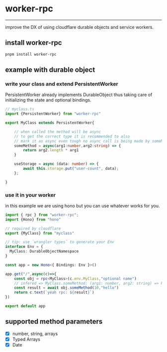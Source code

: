# worker-rpc

---

improve the DX of using cloudflare durable objects and service workers.

## install worker-rpc

```bash
pnpm install worker-rpc
```

## example with durable object

### write your class and extend PersistentWorker

PersistentWorker already implements DurableObject thus taking care of initializing the state and optional bindings.

```ts
// myclass.ts
import {PersistentWorker} from "worker-rpc"

export MyClass extends PersistentWorker{

    // when called the method will be async
    // to get the correct type it is recommended to also
    // mark it as async even tough no async call is being made by someMethod()
    someMethod = async(arg1:number,arg2:string) => {
        return arg2.length * arg1
    }

    useStorage = async (data: number) => {
        await this.storage.put("user-count", data);
	};

}

```

### use it in your worker

in this example we are using hono but you can use whatever works for you.

```ts
import { rpc } from "worker-rpc";
import {Hono} from "hono"

// required by cloudflare
export {MyClass} from "myclass"

// tip: use `wrangler types` to generate your Env
interface Env = {
  MyClass: DurableObjectNamespace
}

const app = new Hono<{ Bindings: Env }>()

app.get("/",async(c)=>{
    const obj = rpc<MyClass>(c.env.MyClass,"optional name")
    // infered => MyClass.someMethod: (arg1: number, arg2: string) => Promise<number>
    const result = await obj.someMethod(10,"hello")
    return c.text(`yeah rpc: ${result}`)
})

export default app
```

## supported method parameters

- [x] number, string, arrays
- [x] Typed Arrays
- [x] Date
